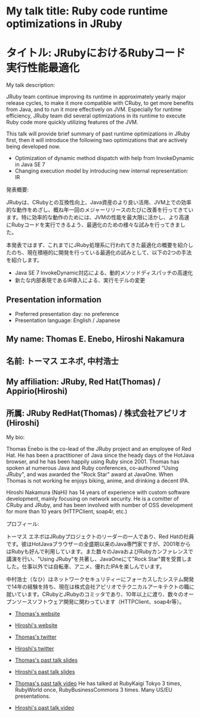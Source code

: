 # My talk title: Ruby code runtime optimizations in JRuby
# タイトル: JRubyにおけるRubyコード実行性能最適化

My talk description:

JRuby team continue improving its runtime in approximately yearly major release cycles, to make it more compatible with CRuby, to get more benefits from Java, and to run it more effectively on JVM.  Especially for runtime efficiency, JRuby team did several optimizations in its runtime to execute Ruby code more quickly utilizing features of the JVM.

This talk will provide brief summary of past runtime optimizations in JRuby first, then it will introduce the following two optimizations that are actively being developed now.
- Optimization of dynamic method dispatch with help from InvokeDynamic in Java SE 7
- Changing execution model by introducing new internal representation: IR


発表概要:

JRubyは、CRubyとの互換性向上、Java資産のより良い活用、JVM上での効率的な動作をめざし、概ね年一回のメジャーリリースのたびに改善を行ってきています。特に効率的な動作のためには、JVMの性能を最大限に活かし、より高速にRubyコードを実行できるよう、最適化のための様々な試みを行ってきました。

本発表ではまず、これまでにJRuby処理系に行われてきた最適化の概要を紹介したのち、現在積極的に開発を行っている最適化の試みとして、以下の2つの手法を紹介します。
- Java SE 7 InvokeDynamic対応による、動的メソッドディスパッチの高速化
- 新たな内部表現であるIR導入による、実行モデルの変更

## Presentation information

- Preferred presentation day: no preference
- Presentation language: English / Japanese

## My name: Thomas E. Enebo, Hiroshi Nakamura
## 名前: トーマス エネボ, 中村浩士

## My affiliation: JRuby, Red Hat(Thomas) / Appirio(Hiroshi)
## 所属: JRuby RedHat(Thomas) / 株式会社アピリオ(Hiroshi)

My bio:

Thomas Enebo is the co-lead of the JRuby project and an employee of Red Hat.  He has been a practitioner of Java since the heady days of the HotJava browser, and he has been happily using Ruby since 2001.  Thomas has spoken at numerous Java and Ruby conferences, co-authored "Using JRuby", and was awarded the "Rock Star" award at JavaOne.  When Thomas is not working he enjoys biking, anime, and drinking a decent IPA.

Hiroshi Nakamura (NaHi) has 14 years of experience with custom software development, mainly focusing on network security.  He is a comitter of CRuby and JRuby, and has been involved with number of OSS development for more than 10 years (HTTPClient, soap4r, etc.)


プロフィール:

トーマス エネボはJRubyプロジェクトのリーダーの一人であり、Red Hatの社員です。彼はHotJavaブラウザーの全盛期以来のJava専門家ですが、2001年からはRubyも好んで利用しています。また数々のJavaおよびRubyカンファレンスで講演を行い、"Using JRuby"を共著し、JavaOneにて"Rock Star"賞を受賞しました。仕事以外では自転車、アニメ、優れたIPAを楽しんでいます。

中村浩士（なひ）はネットワークセキュリティーにフォーカスしたシステム開発で14年の経験を持ち、現在は株式会社アピリオでテクニカルアーキテクトの職に就いています。CRubyとJRubyのコミッタであり、10年以上に渡り、数々のオープンソースソフトウェア開発に関わっています（HTTPClient、soap4r等）。


- [Thomas's website](http://blog.enebo.com/)
- [Hiroshi's website](http://www.google.com/profiles/nakahiro) 

- [Thomas's twitter](https://twitter.com/tom_enebo)
- [Hiroshi's twitter](https://twitter.com/nahi)

- [Thomas's past talk slides](http://jrubykaigi.org/2010/downloads/JRubyKaigi2010.pdf)
- [Hiroshi's past talk slides](http://slidesha.re/JavaOneJpInvokeDynamic)

- [Thomas's past talk video](http://vimeo.com/26537473) He has talked at RubyKaigi Tokyo 3 times, RubyWorld once, RubyBusinessCommons 3 times. Many US/EU presentations.
- [Hiroshi's past talk video](http://www.youtube.com/watch?v=-7nrXrvGzaE)
